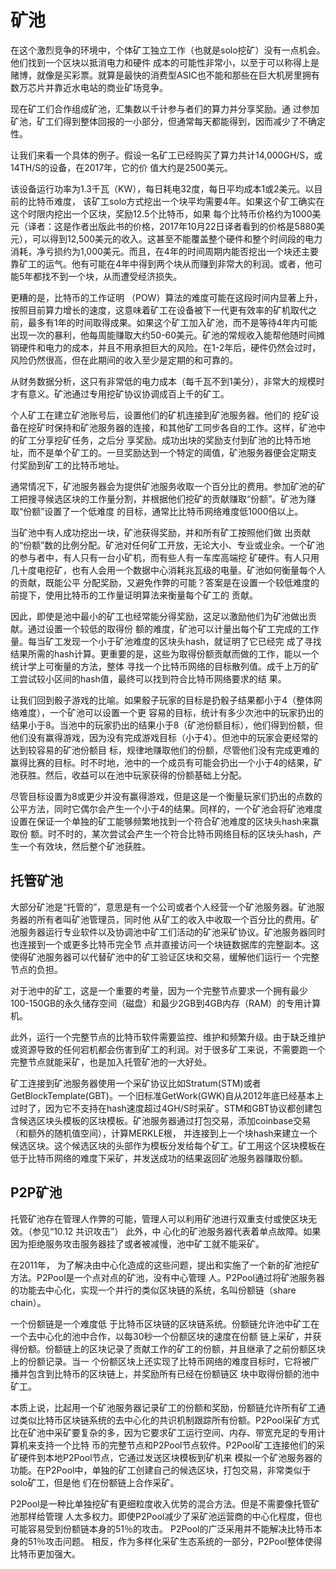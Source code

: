 # 矿池

在这个激烈竞争的环境中，个体矿工独立工作（也就是solo挖矿）没有一点机会。他们找到一个区块以抵消电力和硬件 成本的可能性非常小，以至于可以称得上是赌博，就像是买彩票。就算是最快的消费型ASIC也不能和那些在巨大机房里拥有数万芯片并靠近水电站的商业矿场竞争。

现在矿工们合作组成矿池，汇集数以千计参与者们的算力并分享奖励。通 过参加矿池，矿工们得到整体回报的一小部分，但通常每天都能得到，因而减少了不确定性。

让我们来看一个具体的例子。假设一名矿工已经购买了算力共计14,000GH/S，或14TH/S的设备，在2017年，它的价 值大约是2500美元。

该设备运行功率为1.3千瓦（KW），每日耗电32度，每日平均成本1或2美元。以目前的比特币难度， 该矿工solo方式挖出一个块平均需要4年。如果这个矿工确实在这个时限内挖出一个区块，奖励12.5个比特币，如果 每个比特币价格约为1000美元（译者：这是作者出版此书的价格，2017年10月22日译者看到的价格是5880美元），可以得到12,500美元的收入。这甚至不能覆盖整个硬件和整个时间段的电力消耗，净亏损约为1,000美元。而且，在4年的时间周期内能否挖出一个块还主要靠矿工的运气。他有可能在4年中得到两个块从而赚到非常大的利润。或者，他可能5年都找不到一个块，从而遭受经济损失。

更糟的是，比特币的工作证明 （POW）算法的难度可能在这段时间内显著上升，按照目前算力增长的速度，这意味着矿工在设备被下一代更有效率的矿机取代之前，最多有1年的时间取得成果。如果这个矿工加入矿池，而不是等待4年内可能出现一次的暴利，他每周能赚取大约50-60美元。矿池的常规收入能帮他随时间摊销硬件和电力的成本，并且不用承担巨大的风险。在1-2年后，硬件仍然会过时，风险仍然很高，但在此期间的收入至少是定期的和可靠的。

从财务数据分析，这只有非常低的电力成本（每千瓦不到1美分），非常大的规模时才有意义。矿池通过专用挖矿协议协调成百上千的矿工。

个人矿工在建立矿池账号后，设置他们的矿机连接到矿池服务器。他们的 挖矿设备在挖矿时保持和矿池服务器的连接，和其他矿工同步各自的工作。这样，矿池中的矿工分享挖矿任务，之后分 享奖励。成功出块的奖励支付到矿池的比特币地址，而不是单个矿工的。一旦奖励达到一个特定的阈值，矿池服务器便会定期支 付奖励到矿工的比特币地址。

通常情况下，矿池服务器会为提供矿池服务收取一个百分比的费用。参加矿池的矿工把搜寻候选区块的工作量分割，并根据他们挖矿的贡献赚取“份额”。矿池为赚取“份额”设置了一个低难度 的目标，通常比比特币网络难度低1000倍以上。

当矿池中有人成功挖出一块，矿池获得奖励，并和所有矿工按照他们做 出贡献的“份额”数的比例分配。矿池对任何矿工开放，无论大小、专业或业余。一个矿池的参与者中，有人只有一台小矿机，而有些人有一车库高端挖 矿硬件。有人只用几十度电挖矿，也有人会用一个数据中心消耗兆瓦级的电量。矿池如何衡量每个人的贡献，既能公平 分配奖励，又避免作弊的可能？答案是在设置一个较低难度的前提下，使用比特币的工作量证明算法来衡量每个矿工的 贡献。

因此，即使是池中最小的矿工也经常能分得奖励，这足以激励他们为矿池做出贡献。通过设置一个较低的取得份 额的难度，矿池可以计量出每个矿工完成的工作量。每当矿工发现一个小于矿池难度的区块头hash，就证明了它已经完 成了寻找结果所需的hash计算。更重要的是，这些为取得份额贡献而做的工作，能以一个统计学上可衡量的方法，整体 寻找一个比特币网络的目标散列值。成千上万的矿工尝试较小区间的hash值，最终可以找到符合比特币网络要求的结 果。

让我们回到骰子游戏的比喻。如果骰子玩家的目标是扔骰子结果都小于4（整体网络难度），一个矿池可以设置一个更 容易的目标，统计有多少次池中的玩家扔出的结果小于8。当池中的玩家扔出的结果小于8（矿池份额目标），他们得到份额，但他们没有赢得游戏，因为没有完成游戏目标（小于4）。但池中的玩家会更经常的达到较容易的矿池份额目 标，规律地赚取他们的份额，尽管他们没有完成更难的赢得比赛的目标。时不时地，池中的一个成员有可能会扔出一个小于4的结果，矿池获胜。然后，收益可以在池中玩家获得的份额基础上分配。

尽管目标设置为8或更少并没有赢得游戏，但是这是一个衡量玩家们扔出的点数的公平方法，同时它偶尔会产生一个小于4的结果。同样的，一个矿池会将矿池难度设置在保证一个单独的矿工能够频繁地找到一个符合矿池难度的区块头hash来赢取份 额。时不时的，某次尝试会产生一个符合比特币网络目标的区块头hash，产生一个有效块，然后整个矿池获胜。

## 托管矿池

大部分矿池是“托管的”，意思是有一个公司或者个人经营一个矿池服务器。矿池服务器的所有者叫矿池管理员，同时他 从矿工的收入中收取一个百分比的费用。矿池服务器运行专业软件以及协调池中矿工们活动的矿池采矿协议。矿池服务器同时也连接到一个或更多比特币完全节 点并直接访问一个块链数据库的完整副本。这使得矿池服务器可以代替矿池中的矿工验证区块和交易，缓解他们运行一 个完整节点的负担。

对于池中的矿工，这是一个重要的考量，因为一个完整节点要求一个拥有最少100-150GB的永久储存空间（磁盘）和最少2GB到4GB内存（RAM）的专用计算机。

此外，运行一个完整节点的比特币软件需要监控、维护和频繁升级。由于缺乏维护或资源导致的任何宕机都会伤害到矿工的利润。对于很多矿工来说，不需要跑一个完整节点就能采矿，也是加入托管矿池的一大好处。

矿工连接到矿池服务器使用一个采矿协议比如Stratum\(STM\)或者 GetBlockTemplate\(GBT\)。一个旧标准GetWork\(GWK\)自从2012年底已经基本上过时了，因为它不支持在hash速度超过4GH/S时采矿。STM和GBT协议都创建包含候选区块头模板的区块模板。矿池服务器通过打包交易，添加coinbase交易（和额外的随机值空间），计算MERKLE根， 并连接到上一个块hash来建立一个候选区块。这个候选区块的头部作为模板分发给每个矿工。矿工用这个区块模板在低于比特币网络的难度下采矿，并发送成功的结果返回矿池服务器赚取份额。

## P2P矿池

托管矿池存在管理人作弊的可能，管理人可以利用矿池进行双重支付或使区块无效。（参见“10.12 共识攻击”） 此外，中 心化的矿池服务器代表着单点故障。如果因为拒绝服务攻击服务器挂了或者被减慢，池中矿工就不能采矿。

在2011年， 为了解决由中心化造成的这些问题，提出和实施了一个新的矿池挖矿方法。P2Pool是一个点对点的矿池，没有中心管理 人。P2Pool通过将矿池服务器的功能去中心化，实现一个并行的类似区块链的系统，名叫份额链（share chain）。

一个份额链是一个难度低 于比特币区块链的区块链系统。份额链允许池中矿工在一个去中心化的池中合作，以每30秒一个份额区块的速度在份额 链上采矿，并获得份额。份额链上的区块记录了贡献工作的矿工的份额，并且继承了之前份额区块上的份额记录。当一 个份额区块上还实现了比特币网络的难度目标时，它将被广播并包含到比特币的区块链上，并奖励所有已经在份额链区 块中取得份额的池中矿工。

本质上说，比起用一个矿池服务器记录矿工的份额和奖励，份额链允许所有矿工通过类似比特币区块链系统的去中心化的共识机制跟踪所有份额。P2Pool采矿方式比在矿池中采矿要复杂的多，因为它要求矿工运行空间、内存、带宽充足的专用计算机来支持一个比特 币的完整节点和P2Pool节点软件。P2Pool矿工连接他们的采矿硬件到本地P2Pool节点，它通过发送区块模板到矿机来 模拟一个矿池服务器的功能。在P2Pool中，单独的矿工创建自己的候选区块，打包交易，非常类似于solo矿工，但是他 们在份额链上合作采矿。

P2Pool是一种比单独挖矿有更细粒度收入优势的混合方法。但是不需要像托管矿池那样给管理 人太多权力。即使P2Pool减少了采矿池运营商的中心化程度，但也可能容易受到份额链本身的51％的攻击。 P2Pool的广泛采用并不能解决比特币本身的51％攻击问题。 相反，作为多样化采矿生态系统的一部分，P2Pool整体使得比特币更加强大。